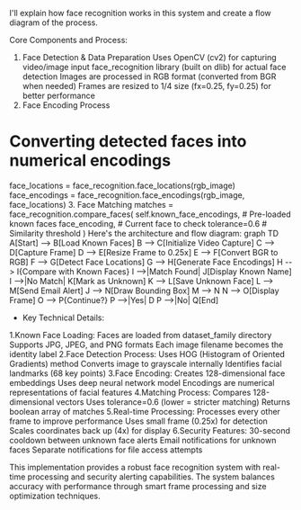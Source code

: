 I'll explain how face recognition works in this system and create a flow diagram of the process.

Core Components and Process:

1. Face Detection & Data Preparation
Uses OpenCV (cv2) for capturing video/image input
face_recognition library (built on dlib) for actual face detection
Images are processed in RGB format (converted from BGR when needed)
Frames are resized to 1/4 size (fx=0.25, fy=0.25) for better performance
2. Face Encoding Process
# Converting detected faces into numerical encodings
face_locations = face_recognition.face_locations(rgb_image)
face_encodings = face_recognition.face_encodings(rgb_image, face_locations)
3. Face Matching
matches = face_recognition.compare_faces(
    self.known_face_encodings,  # Pre-loaded known faces
    face_encoding,              # Current face to check
    tolerance=0.6              # Similarity threshold
)
Here's the architecture and flow diagram:
graph TD
    A[Start] --> B[Load Known Faces]
    B --> C[Initialize Video Capture]
    C --> D[Capture Frame]
    D --> E[Resize Frame to 0.25x]
    E --> F[Convert BGR to RGB]
    F --> G[Detect Face Locations]
    G --> H[Generate Face Encodings]
    H --> I{Compare with Known Faces}
    I -->|Match Found| J[Display Known Name]
    I -->|No Match| K[Mark as Unknown]
    K --> L[Save Unknown Face]
    L --> M[Send Email Alert]
    J --> N[Draw Bounding Box]
    M --> N
    N --> O[Display Frame]
    O --> P{Continue?}
    P -->|Yes| D
    P -->|No| Q[End]
- Key Technical Details:

1.Known Face Loading:
Faces are loaded from dataset_family directory
Supports JPG, JPEG, and PNG formats
Each image filename becomes the identity label
2.Face Detection Process:
Uses HOG (Histogram of Oriented Gradients) method
Converts image to grayscale internally
Identifies facial landmarks (68 key points)
3.Face Encoding:
Creates 128-dimensional face embeddings
Uses deep neural network model
Encodings are numerical representations of facial features
4.Matching Process:
Compares 128-dimensional vectors
Uses tolerance=0.6 (lower = stricter matching)
Returns boolean array of matches
5.Real-time Processing:
Processes every other frame to improve performance
Uses small frame (0.25x) for detection
Scales coordinates back up (4x) for display
6.Security Features:
30-second cooldown between unknown face alerts
Email notifications for unknown faces
Separate notifications for file access attempts

This implementation provides a robust face recognition system with real-time processing and security alerting capabilities. The system balances accuracy with performance through smart frame processing and size optimization techniques.